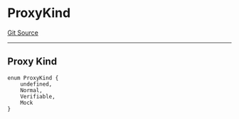 # ProxyKind
[Git Source](https://github.com/metacontract/mc/blob/93e4f2d4a013f48ae1db91ed21bff3eb8a27ce1d/src/devkit/core/Proxy.sol)

---------------
Proxy Kind
-----------------


```solidity
enum ProxyKind {
    undefined,
    Normal,
    Verifiable,
    Mock
}
```

